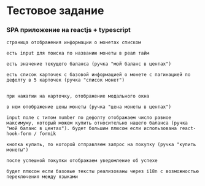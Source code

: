 # Тестовое задание
### SPA приложение на reactjs + typescript

    страница отображения информации о монетах списком

    есть input для поиска по названию монеты в реал тайм

    есть значение текущего баланса (ручка "мой баланс в центах")

    есть список карточек с базовой информацией о монете с пагинацией по дефолту в 5 карточек (ручка "список монет")


    при нажатии на карточку, отображение модального окна
    
    в нем отображение цены монеты (ручка "цена монеты в центах")
    
    input поле с типом number по дефолту отображаем число равное максимуму, который можем купить относительно нашего баланса (ручка "мой баланс в центах"). будет большим плюсом если использована react-hook-form / formik
    
    кнопка купить, по которой отправляем запрос на покупку (ручка "купить монеты")
    
    после успешной покупки отображаем уведомление об успехе
    
    будет плюсом если базовые тексты реализованы через i18n с возможностью переключения между языками
